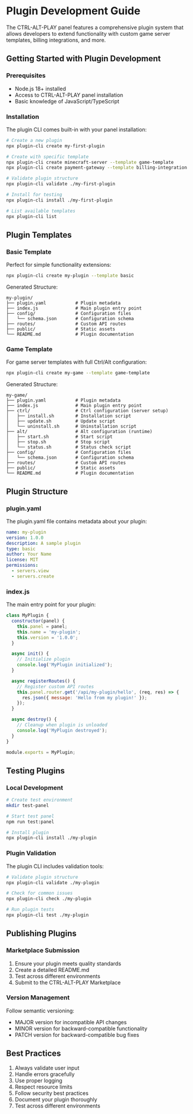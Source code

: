 # Plugin Development Guide

The CTRL-ALT-PLAY panel features a comprehensive plugin system that allows developers to extend functionality with custom game server templates, billing integrations, and more.

## Getting Started with Plugin Development

### Prerequisites

- Node.js 18+ installed
- Access to CTRL-ALT-PLAY panel installation
- Basic knowledge of JavaScript/TypeScript

### Installation

The plugin CLI comes built-in with your panel installation:

```bash
# Create a new plugin
npx plugin-cli create my-first-plugin

# Create with specific template
npx plugin-cli create minecraft-server --template game-template
npx plugin-cli create payment-gateway --template billing-integration

# Validate plugin structure
npx plugin-cli validate ./my-first-plugin

# Install for testing
npx plugin-cli install ./my-first-plugin

# List available templates
npx plugin-cli list
```

## Plugin Templates

### Basic Template

Perfect for simple functionality extensions:

```bash
npx plugin-cli create my-plugin --template basic
```

Generated Structure:
```
my-plugin/
├── plugin.yaml           # Plugin metadata
├── index.js              # Main plugin entry point
├── config/               # Configuration files
│   └── schema.json       # Configuration schema
├── routes/               # Custom API routes
├── public/               # Static assets
└── README.md             # Plugin documentation
```

### Game Template

For game server templates with full Ctrl/Alt configuration:

```bash
npx plugin-cli create my-game --template game-template
```

Generated Structure:
```
my-game/
├── plugin.yaml           # Plugin metadata
├── index.js              # Main plugin entry point
├── ctrl/                 # Ctrl configuration (server setup)
│   ├── install.sh        # Installation script
│   ├── update.sh         # Update script
│   └── uninstall.sh      # Uninstallation script
├── alt/                  # Alt configuration (runtime)
│   ├── start.sh          # Start script
│   ├── stop.sh           # Stop script
│   └── status.sh         # Status check script
├── config/               # Configuration files
│   └── schema.json       # Configuration schema
├── routes/               # Custom API routes
├── public/               # Static assets
└── README.md             # Plugin documentation
```

## Plugin Structure

### plugin.yaml

The plugin.yaml file contains metadata about your plugin:

```yaml
name: my-plugin
version: 1.0.0
description: A sample plugin
type: basic
author: Your Name
license: MIT
permissions:
  - servers.view
  - servers.create
```

### index.js

The main entry point for your plugin:

```javascript
class MyPlugin {
  constructor(panel) {
    this.panel = panel;
    this.name = 'my-plugin';
    this.version = '1.0.0';
  }

  async init() {
    // Initialize plugin
    console.log('MyPlugin initialized');
  }

  async registerRoutes() {
    // Register custom API routes
    this.panel.router.get('/api/my-plugin/hello', (req, res) => {
      res.json({ message: 'Hello from my plugin!' });
    });
  }

  async destroy() {
    // Cleanup when plugin is unloaded
    console.log('MyPlugin destroyed');
  }
}

module.exports = MyPlugin;
```

## Testing Plugins

### Local Development

```bash
# Create test environment
mkdir test-panel

# Start test panel
npm run test:panel

# Install plugin
npx plugin-cli install ./my-plugin
```

### Plugin Validation

The plugin CLI includes validation tools:

```bash
# Validate plugin structure
npx plugin-cli validate ./my-plugin

# Check for common issues
npx plugin-cli check ./my-plugin

# Run plugin tests
npx plugin-cli test ./my-plugin
```

## Publishing Plugins

### Marketplace Submission

1. Ensure your plugin meets quality standards
2. Create a detailed README.md
3. Test across different environments
4. Submit to the CTRL-ALT-PLAY Marketplace

### Version Management

Follow semantic versioning:
- MAJOR version for incompatible API changes
- MINOR version for backward-compatible functionality
- PATCH version for backward-compatible bug fixes

## Best Practices

1. Always validate user input
2. Handle errors gracefully
3. Use proper logging
4. Respect resource limits
5. Follow security best practices
6. Document your plugin thoroughly
7. Test across different environments